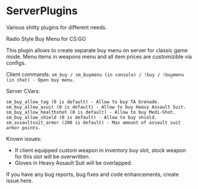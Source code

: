 # ServerPlugins
Various shitty plugins for different needs.

Radio Style Buy Menu for CS:GO

This plugin allows to create separate buy menu on server for classic game mode. Menu items in weapons menu and all item prices are customizible via configs.

Client commands:
```sm_buy / sm_buymenu (in console) / !buy / !buymenu (in chat) - Open buy menu.```

Server CVars:
```sm_buy_allow_taser (1 is default) - Allow to buy Zeus.
sm_buy_allow_tag (0 is default) - Allow to buy TA Grenade.
sm_buy_allow_asuit (0 is default) - Allow to buy Heavy Assault Suit.
sm_buy_allow_healthshot (0 is default) - Allow to buy Medi-Shot.
sm_buy_allow_shield (0 is default) - Allow to buy shield.
sm_assaultsuit_armor (200 is default) - Max amount of assault suit armor points.
```
Known issues:
- If client equipped custom weapon in inventory buy slot, stock weapon for this slot will be overwritten.
- Gloves in Heavy Assault Suit will be overlapped.

If you have any bug reports, bug fixes and code enhancements, create issue here.
